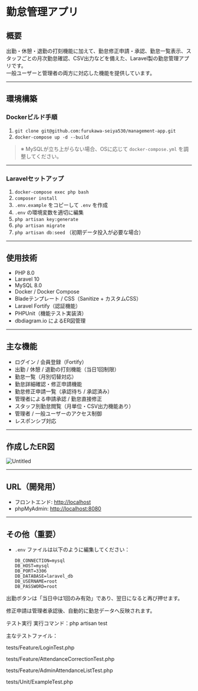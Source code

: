 # 勤怠管理アプリ

## 概要

出勤・休憩・退勤の打刻機能に加えて、勤怠修正申請・承認、勤怠一覧表示、スタッフごとの月次勤怠確認、CSV出力などを備えた、Laravel製の勤怠管理アプリです。  
一般ユーザーと管理者の両方に対応した機能を提供しています。

---

## 環境構築

### Dockerビルド手順

1. `git clone git@github.com:furukawa-seiya530/management-app.git`
2. `docker-compose up -d --build`

> ※ MySQLが立ち上がらない場合、OSに応じて `docker-compose.yml` を調整してください。

---

### Laravelセットアップ

1. `docker-compose exec php bash`
2. `composer install`
3. `.env.example` をコピーして `.env` を作成
4. `.env` の環境変数を適切に編集
5. `php artisan key:generate`
6. `php artisan migrate`
7. `php artisan db:seed` （初期データ投入が必要な場合）

---

## 使用技術

- PHP 8.0  
- Laravel 10  
- MySQL 8.0  
- Docker / Docker Compose  
- Bladeテンプレート / CSS（Sanitize + カスタムCSS）  
- Laravel Fortify（認証機能）  
- PHPUnit（機能テスト実装済）  
- dbdiagram.io によるER図管理

---

## 主な機能

- ログイン / 会員登録（Fortify）
- 出勤 / 休憩 / 退勤の打刻機能（当日1回制限）
- 勤怠一覧（月別切替対応）
- 勤怠詳細確認・修正申請機能
- 勤怠修正申請一覧（承認待ち / 承認済み）
- 管理者による申請承認 / 勤怠直接修正
- スタッフ別勤怠閲覧（月単位・CSV出力機能あり）
- 管理者 / 一般ユーザーのアクセス制御
- レスポンシブ対応

---

## 作成したER図

![Untitled](https://github.com/user-attachments/assets/26b14902-ecff-4c4e-850a-c98ea8fc8b66)

---

## URL（開発用）

- フロントエンド: [http://localhost](http://localhost)  
- phpMyAdmin: [http://localhost:8080](http://localhost:8080)

---

## その他（重要）

- `.env` ファイルは以下のように編集してください：

  ```env
  DB_CONNECTION=mysql
  DB_HOST=mysql
  DB_PORT=3306
  DB_DATABASE=laravel_db
  DB_USERNAME=root
  DB_PASSWORD=root
出勤ボタンは「当日中は1回のみ有効」であり、翌日になると再び押せます。

修正申請は管理者承認後、自動的に勤怠データへ反映されます。

テスト実行
実行コマンド：php artisan test

主なテストファイル：

tests/Feature/LoginTest.php

tests/Feature/AttendanceCorrectionTest.php

tests/Feature/AdminAttendanceListTest.php

tests/Unit/ExampleTest.php